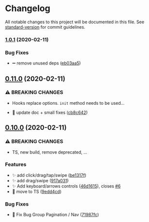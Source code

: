 # Changelog

All notable changes to this project will be documented in this file. See [standard-version](https://github.com/conventional-changelog/standard-version) for commit guidelines.

### [1.0.1](https://github.com/epicagency/slidy/compare/v1.0.0...v1.0.1) (2020-02-11)

### Bug Fixes

- :heavy_minus_sign: remove unused deps ([eb03aa5](https://github.com/epicagency/slidy/commit/eb03aa52cd7e3ab534563cd72cfdbbda1c3cbd97))

## [0.11.0](https://github.com/epicagency/slidy/compare/v0.10.0...v0.11.0) (2020-02-11)

### ⚠ BREAKING CHANGES

- Hooks replace options. `init` method needs to be used…

- :pencil: update doc + small fixes ([cb8c642](https://github.com/epicagency/slidy/commit/cb8c642b7fb383963765c8b6f74f9224736a326b))

## [0.10.0](https://github.com/epicagency/slidy/compare/v0.9.1...v0.10.0) (2020-02-11)

### ⚠ BREAKING CHANGES

- TS, new build, remove deprecated, …

### Features

- :sparkles: add click/drag/tap/swipe ([be1317f](https://github.com/epicagency/slidy/commit/be1317f3cc8a6072454dcb6b609a423fd6d4757e))
- :sparkles: add drag/swipe ([917a031](https://github.com/epicagency/slidy/commit/917a031b731ddeac2e6c25f3e63c6dfdc63d19c6))
- :sparkles: Add keyboard/arrows controls ([46d1615](https://github.com/epicagency/slidy/commit/46d1615827534d8be95af55746d7c4b061db9df5)), closes [#6](https://github.com/epicagency/slidy/issues/6)
- :tada: move to TS ([9edd4cd](https://github.com/epicagency/slidy/commit/9edd4cd63b0f077dff7d6dd0457824a425424c8f))

### Bug Fixes

- :bug: Fix Bug Group Pagination / Nav ([71987fc](https://github.com/epicagency/slidy/commit/71987fc9c172f632f6a31eeb305275e5b83f3b30))
